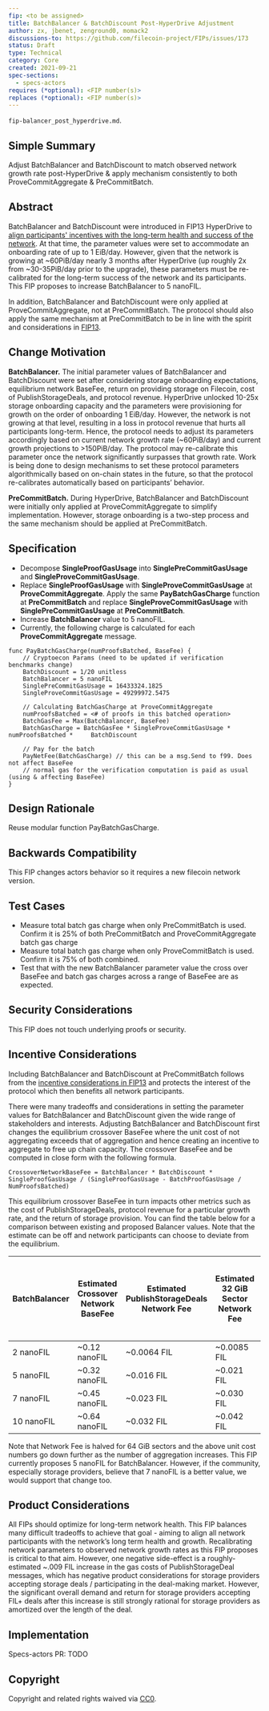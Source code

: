 ```yaml
---
fip: <to be assigned>
title: BatchBalancer & BatchDiscount Post-HyperDrive Adjustment
author: zx, jbenet, zenground0, momack2
discussions-to: https://github.com/filecoin-project/FIPs/issues/173
status: Draft
type: Technical
category: Core
created: 2021-09-21
spec-sections: 
  - specs-actors
requires (*optional): <FIP number(s)>
replaces (*optional): <FIP number(s)>
---
```


 `fip-balancer_post_hyperdrive.md`.

## Simple Summary
Adjust BatchBalancer and BatchDiscount to match observed network growth rate post-HyperDrive & apply mechanism consistently to both ProveCommitAggregate & PreCommitBatch.

## Abstract
BatchBalancer and BatchDiscount were introduced in FIP13 HyperDrive to [align participants' incentives with the long-term health and success of the network](https://github.com/filecoin-project/FIPs/blob/master/FIPS/fip-0013.md#incentive-considerations). At that time, the parameter values were set to accommodate an onboarding rate of up to 1 EiB/day. However, given that the network is growing at ~60PiB/day nearly 3 months after HyperDrive (up roughly 2x from ~30-35PiB/day prior to the upgrade), these parameters must be re-calibrated for the long-term success of the network and its participants. This FIP proposes to increase BatchBalancer to 5 nanoFIL. 

In addition, BatchBalancer and BatchDiscount were only applied at ProveCommitAggregate, not at PreCommitBatch. The protocol should also apply the same mechanism at PreCommitBatch to be in line with the spirit and considerations in [FIP13](https://github.com/filecoin-project/FIPs/blob/master/FIPS/fip-0013.md).

## Change Motivation

**BatchBalancer.** The initial parameter values of BatchBalancer and BatchDiscount were set after considering storage onboarding expectations, equilibrium network BaseFee, return on providing storage on Filecoin, cost of PublishStorageDeals, and protocol revenue. HyperDrive unlocked 10-25x storage onboarding capacity and the parameters were provisioning for growth on the order of onboarding 1 EiB/day. However, the network is not growing at that level, resulting in a loss in protocol revenue that hurts all participants long-term. Hence, the protocol needs to adjust its parameters accordingly based on current network growth rate (~60PiB/day) and current growth projections to >150PiB/day. The protocol may re-calibrate this parameter once the network significantly surpasses that growth rate. Work is being done to design mechanisms to set these protocol parameters algorithmically based on on-chain states in the future, so that the protocol re-calibrates automatically based on participants’ behavior.

**PreCommitBatch.** During HyperDrive, BatchBalancer and BatchDiscount were initially only applied at ProveCommitAggregate to simplify implementation. However, storage onboarding is a two-step process and the same mechanism should be applied at PreCommitBatch.

## Specification
- Decompose **SingleProofGasUsage** into **SinglePreCommitGasUsage** and **SingleProveCommitGasUsage**.
- Replace **SingleProofGasUsage** with **SingleProveCommitGasUsage** at **ProveCommitAggregate**. Apply the same **PayBatchGasCharge** function at **PreCommitBatch** and replace **SingleProveCommitGasUsage** with **SinglePreCommitGasUsage** at **PreCommitBatch**. 
- Increase **BatchBalancer** value to 5 nanoFIL.
- Currently, the following charge is calculated for each **ProveCommitAggregate** message.

```
func PayBatchGasCharge(numProofsBatched, BaseFee) {
    // Cryptoecon Params (need to be updated if verification benchmarks change)
    BatchDiscount = 1/20 unitless
    BatchBalancer = 5 nanoFIL
    SinglePreCommitGasUsage = 16433324.1825
    SingleProveCommitGasUsage = 49299972.5475

    // Calculating BatchGasCharge at ProveCommitAggregate
    numProofsBatched = <# of proofs in this batched operation>
    BatchGasFee = Max(BatchBalancer, BaseFee)
    BatchGasCharge = BatchGasFee * SingleProveCommitGasUsage *  numProofsBatched *     BatchDiscount

    // Pay for the batch
    PayNetFee(BatchGasCharge) // this can be a msg.Send to f99. Does not affect BaseFee
    // normal gas for the verification computation is paid as usual (using & affecting BaseFee)
}
```

## Design Rationale
Reuse modular function PayBatchGasCharge.

## Backwards Compatibility
This FIP changes actors behavior so it requires a new filecoin network version.

## Test Cases

- Measure total batch gas charge when only PreCommitBatch is used. Confirm it is 25% of both PreCommitBatch and ProveCommitAggregate batch gas charge
- Measure total batch gas charge when only ProveCommitBatch is used. Confirm it is 75% of both combined.
- Test that with the new BatchBalancer parameter value the cross over BaseFee and batch gas charges across a range of BaseFee are as expected.

## Security Considerations
This FIP does not touch underlying proofs or security.

## Incentive Considerations

Including BatchBalancer and BatchDiscount at PreCommitBatch follows from the [incentive considerations in FIP13](https://github.com/filecoin-project/FIPs/blob/master/_fips/fip-0013.md#incentive-considerations) and protects the interest of the protocol which then benefits all network participants.

There were many tradeoffs and considerations in setting the parameter values for BatchBalancer and BatchDiscount given the wide range of stakeholders and interests. Adjusting BatchBalancer and BatchDiscount first changes the equilibrium crossover BaseFee where the unit cost of not aggregating exceeds that of aggregation and hence creating an incentive to aggregate to free up chain capacity. The crossover BaseFee and be computed in close form with the following formula.

```
CrossoverNetworkBaseFee = BatchBalancer * BatchDiscount * SingleProofGasUsage / (SingleProofGasUsage - BatchProofGasUsage / NumProofsBatched)
```

This equilibrium crossover BaseFee in turn impacts other metrics such as the cost of PublishStorageDeals, protocol revenue for a particular growth rate, and the return of storage provision. You can find the table below for a comparison between existing and proposed Balancer values. Note that the estimate can be off and network participants can choose to deviate from the equilibrium.

| BatchBalancer | Estimated Crossover Network BaseFee | Estimated PublishStorageDeals Network Fee | Estimated 32 GiB Sector Network Fee | Estimated 32 GiB Sector Annual Return | Estimated Daily Protocol Revenue at Current Growth Rate |
| ----------- | ----------- | ----------- | ----------- | ----------- | ----------- |
| 2 nanoFIL   | ~0.12 nanoFIL       | ~0.0064 FIL       | ~0.0085 FIL       | ~0.165 FIL       | ~13k FIL       |
| 5 nanoFIL   | ~0.32 nanoFIL        | ~0.016 FIL       | ~0.021 FIL       | ~0.165 FIL         | ~34k FIL       |
| 7 nanoFIL   | ~0.45 nanoFIL        | ~0.023 FIL       | ~0.030 FIL       | ~0.165 FIL       | ~47k FIL       |
| 10 nanoFIL   | ~0.64 nanoFIL        | ~0.032 FIL       | ~0.042 FIL       | ~0.165 FIL       | ~68k FIL       |

Note that Network Fee is halved for 64 GiB sectors and the above unit cost numbers go down further as the number of aggregation increases. This FIP currently proposes 5 nanoFIL for BatchBalancer. However, if the community, especially storage providers, believe that 7 nanoFIL is a better value, we would support that change too.

## Product Considerations
All FIPs should optimize for long-term network health. This FIP balances many difficult tradeoffs to achieve that goal - aiming to align all network participants with the network’s long term health and growth. Recalibrating network parameters to observed network growth rates as this FIP proposes is critical to that aim. However, one negative side-effect is a roughly-estimated ~.009 FIL increase in the gas costs of PublishStorageDeal messages, which has negative product considerations for storage providers accepting storage deals / participating in the deal-making market. However, the significant overall demand and return for storage providers accepting FIL+ deals after this increase is still strongly rational for storage providers as amortized over the length of the deal.

## Implementation
Specs-actors PR: TODO

## Copyright
Copyright and related rights waived via [CC0](https://creativecommons.org/publicdomain/zero/1.0/).

